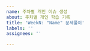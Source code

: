 ```yaml
---
name: 주차별 개인 이슈 생성
about: 주차별 개인 학습 기록
title: 'WeekN: "Name" 문제풀이'
labels: ''
assignees: ''

---
```



